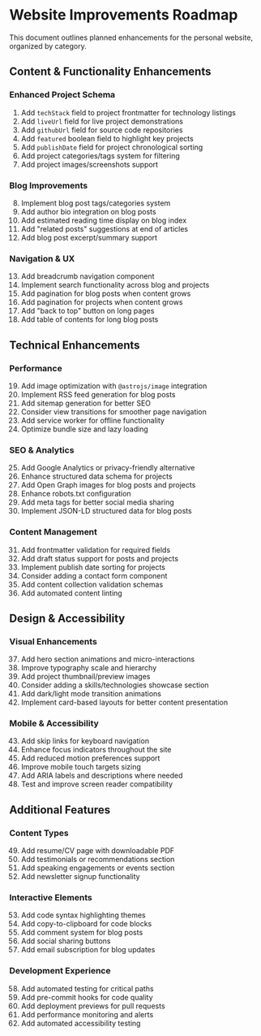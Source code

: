 # Website Improvements Roadmap

This document outlines planned enhancements for the personal website, organized by category.

## Content & Functionality Enhancements

### Enhanced Project Schema

1. Add `techStack` field to project frontmatter for technology listings
2. Add `liveUrl` field for live project demonstrations
3. Add `githubUrl` field for source code repositories
4. Add `featured` boolean field to highlight key projects
5. Add `publishDate` field for project chronological sorting
6. Add project categories/tags system for filtering
7. Add project images/screenshots support

### Blog Improvements

8. Implement blog post tags/categories system
9. Add author bio integration on blog posts
10. Add estimated reading time display on blog index
11. Add "related posts" suggestions at end of articles
12. Add blog post excerpt/summary support

### Navigation & UX

13. Add breadcrumb navigation component
14. Implement search functionality across blog and projects
15. Add pagination for blog posts when content grows
16. Add pagination for projects when content grows
17. Add "back to top" button on long pages
18. Add table of contents for long blog posts

## Technical Enhancements

### Performance

19. Add image optimization with `@astrojs/image` integration
20. Implement RSS feed generation for blog posts
21. Add sitemap generation for better SEO
22. Consider view transitions for smoother page navigation
23. Add service worker for offline functionality
24. Optimize bundle size and lazy loading

### SEO & Analytics

25. Add Google Analytics or privacy-friendly alternative
26. Enhance structured data schema for projects
27. Add Open Graph images for blog posts and projects
28. Enhance robots.txt configuration
29. Add meta tags for better social media sharing
30. Implement JSON-LD structured data for blog posts

### Content Management

31. Add frontmatter validation for required fields
32. Add draft status support for posts and projects
33. Implement publish date sorting for projects
34. Consider adding a contact form component
35. Add content collection validation schemas
36. Add automated content linting

## Design & Accessibility

### Visual Enhancements

37. Add hero section animations and micro-interactions
38. Improve typography scale and hierarchy
39. Add project thumbnail/preview images
40. Consider adding a skills/technologies showcase section
41. Add dark/light mode transition animations
42. Implement card-based layouts for better content presentation

### Mobile & Accessibility

43. Add skip links for keyboard navigation
44. Enhance focus indicators throughout the site
45. Add reduced motion preferences support
46. Improve mobile touch targets sizing
47. Add ARIA labels and descriptions where needed
48. Test and improve screen reader compatibility

## Additional Features

### Content Types

49. Add resume/CV page with downloadable PDF
50. Add testimonials or recommendations section
51. Add speaking engagements or events section
52. Add newsletter signup functionality

### Interactive Elements

53. Add code syntax highlighting themes
54. Add copy-to-clipboard for code blocks
55. Add comment system for blog posts
56. Add social sharing buttons
57. Add email subscription for blog updates

### Development Experience

58. Add automated testing for critical paths
59. Add pre-commit hooks for code quality
60. Add deployment previews for pull requests
61. Add performance monitoring and alerts
62. Add automated accessibility testing
